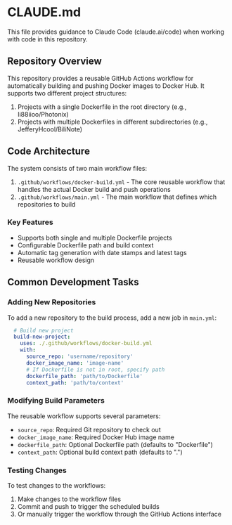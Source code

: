 # CLAUDE.md

This file provides guidance to Claude Code (claude.ai/code) when working with code in this repository.

## Repository Overview

This repository provides a reusable GitHub Actions workflow for automatically building and pushing Docker images to Docker Hub. It supports two different project structures:

1. Projects with a single Dockerfile in the root directory (e.g., li88iioo/Photonix)
2. Projects with multiple Dockerfiles in different subdirectories (e.g., JefferyHcool/BiliNote)

## Code Architecture

The system consists of two main workflow files:

1. `.github/workflows/docker-build.yml` - The core reusable workflow that handles the actual Docker build and push operations
2. `.github/workflows/main.yml` - The main workflow that defines which repositories to build

### Key Features

- Supports both single and multiple Dockerfile projects
- Configurable Dockerfile path and build context
- Automatic tag generation with date stamps and latest tags
- Reusable workflow design

## Common Development Tasks

### Adding New Repositories

To add a new repository to the build process, add a new job in `main.yml`:

```yaml
  # Build new project
  build-new-project:
    uses: ./.github/workflows/docker-build.yml
    with:
      source_repo: 'username/repository'
      docker_image_name: 'image-name'
      # If Dockerfile is not in root, specify path
      dockerfile_path: 'path/to/Dockerfile'
      context_path: 'path/to/context'
```

### Modifying Build Parameters

The reusable workflow supports several parameters:
- `source_repo`: Required Git repository to check out
- `docker_image_name`: Required Docker Hub image name
- `dockerfile_path`: Optional Dockerfile path (defaults to "Dockerfile")
- `context_path`: Optional build context path (defaults to ".")

### Testing Changes

To test changes to the workflows:
1. Make changes to the workflow files
2. Commit and push to trigger the scheduled builds
3. Or manually trigger the workflow through the GitHub Actions interface